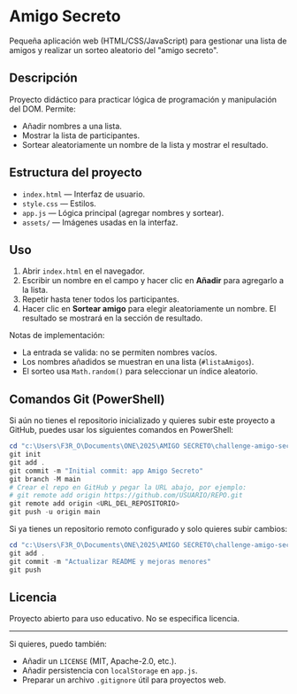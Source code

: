 # Amigo Secreto

Pequeña aplicación web (HTML/CSS/JavaScript) para gestionar una lista de amigos y realizar un sorteo aleatorio del "amigo secreto".

## Descripción

Proyecto didáctico para practicar lógica de programación y manipulación del DOM. Permite:
- Añadir nombres a una lista.
- Mostrar la lista de participantes.
- Sortear aleatoriamente un nombre de la lista y mostrar el resultado.

## Estructura del proyecto

- `index.html` — Interfaz de usuario.
- `style.css` — Estilos.
- `app.js` — Lógica principal (agregar nombres y sortear).
- `assets/` — Imágenes usadas en la interfaz.

## Uso

1. Abrir `index.html` en el navegador.
2. Escribir un nombre en el campo y hacer clic en **Añadir** para agregarlo a la lista.
3. Repetir hasta tener todos los participantes.
4. Hacer clic en **Sortear amigo** para elegir aleatoriamente un nombre. El resultado se mostrará en la sección de resultado.

Notas de implementación:
- La entrada se valida: no se permiten nombres vacíos.
- Los nombres añadidos se muestran en una lista (`#listaAmigos`).
- El sorteo usa `Math.random()` para seleccionar un índice aleatorio.

## Comandos Git (PowerShell)

Si aún no tienes el repositorio inicializado y quieres subir este proyecto a GitHub, puedes usar los siguientes comandos en PowerShell:

```powershell
cd "c:\Users\F3R_O\Documents\ONE\2025\AMIGO SECRETO\challenge-amigo-secreto_esp-main\challenge-amigo-secreto_esp-main"
git init
git add .
git commit -m "Initial commit: app Amigo Secreto"
git branch -M main
# Crear el repo en GitHub y pegar la URL abajo, por ejemplo:
# git remote add origin https://github.com/USUARIO/REPO.git
git remote add origin <URL_DEL_REPOSITORIO>
git push -u origin main
```

Si ya tienes un repositorio remoto configurado y solo quieres subir cambios:

```powershell
cd "c:\Users\F3R_O\Documents\ONE\2025\AMIGO SECRETO\challenge-amigo-secreto_esp-main\challenge-amigo-secreto_esp-main"
git add .
git commit -m "Actualizar README y mejoras menores"
git push
```

## Licencia

Proyecto abierto para uso educativo. No se especifica licencia.

---

Si quieres, puedo también:
- Añadir un `LICENSE` (MIT, Apache-2.0, etc.).
- Añadir persistencia con `localStorage` en `app.js`.
- Preparar un archivo `.gitignore` útil para proyectos web.
